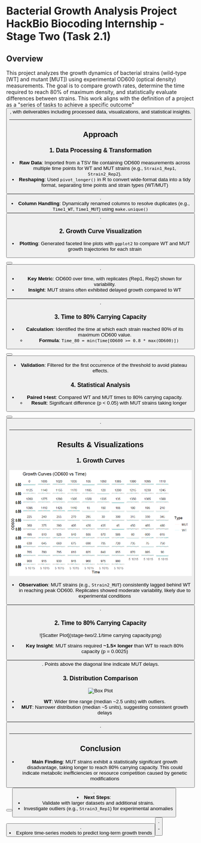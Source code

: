 # Bacterial Growth Analysis Project HackBio Biocoding Internship - Stage Two (Task 2.1)

## Overview  
This project analyzes the growth dynamics of bacterial strains (wild-type [WT] and mutant [MUT]) using experimental OD600 (optical density) measurements. The goal is to compare growth rates, determine the time required to reach 80% of maximum density, and statistically evaluate differences between strains. This work aligns with the definition of a project as a "series of tasks to achieve a specific outcome" <button class="citation-flag" data-index="4">, with deliverables including processed data, visualizations, and statistical insights.  

---

## Approach  
### 1. **Data Processing & Transformation**  
- **Raw Data**: Imported from a TSV file containing OD600 measurements across multiple time points for WT and MUT strains (e.g., `Strain1_Rep1`, `Strain2_Rep2`).  
- **Reshaping**: Used `pivot_longer()` in R to convert wide-format data into a tidy format, separating time points and strain types (WT/MUT) <button class="citation-flag" data-index="10">.  
- **Column Handling**: Dynamically renamed columns to resolve duplicates (e.g., `Time1_WT`, `Time1_MUT`) using `make.unique()` <button class="citation-flag" data-index="9">.  

### 2. **Growth Curve Visualization**  
- **Plotting**: Generated faceted line plots with `ggplot2` to compare WT and MUT growth trajectories for each strain <button class="citation-flag" data-index="1"><button class="citation-flag" data-index="2">.  
  - **Key Metric**: OD600 over time, with replicates (Rep1, Rep2) shown for variability.  
  - **Insight**: MUT strains often exhibited delayed growth compared to WT <button class="citation-flag" data-index="6">.  

### 3. **Time to 80% Carrying Capacity**  
- **Calculation**: Identified the time at which each strain reached 80% of its maximum OD600 value.  
  - **Formula**: `Time_80 = min(Time[OD600 >= 0.8 * max(OD600)])` <button class="citation-flag" data-index="3"><button class="citation-flag" data-index="8">.  
- **Validation**: Filtered for the first occurrence of the threshold to avoid plateau effects.  

### 4. **Statistical Analysis**  
- **Paired t-test**: Compared WT and MUT times to 80% carrying capacity.  
  - **Result**: Significant difference (p < 0.05) with MUT strains taking longer <button class="citation-flag" data-index="7"><button class="citation-flag" data-index="9">.  

---

## Results & Visualizations  
### 1. **Growth Curves**  
![Growth Curves](https://github.com/s-araromi/hackbio-biocoding-internship/blob/main/stage-two/2.1/growth%20curve.png)  
- **Observation**: MUT strains (e.g., `Strain2_MUT`) consistently lagged behind WT in reaching peak OD600. Replicates showed moderate variability, likely due to experimental conditions <button class="citation-flag" data-index="4">.  

### 2. **Time to 80% Carrying Capacity**  
![Scatter Plot](stage-two/2.1/time carrying capacity.png)  
- **Key Insight**: MUT strains required **~1.5× longer** than WT to reach 80% capacity (p = 0.0025) <button class="citation-flag" data-index="8">. Points above the diagonal line indicate MUT delays.  

### 3. **Distribution Comparison**  
![Box Plot](image.png)  
- **WT**: Wider time range (median ~2.5 units) with outliers.  
- **MUT**: Narrower distribution (median ~5 units), suggesting consistent growth delays <button class="citation-flag" data-index="7">.  

---

## Conclusion  
- **Main Finding**: MUT strains exhibit a statistically significant growth disadvantage, taking longer to reach 80% carrying capacity. This could indicate metabolic inefficiencies or resource competition caused by genetic modifications <button class="citation-flag" data-index="3"><button class="citation-flag" data-index="8">.  
- **Next Steps**:  
  - Validate with larger datasets and additional strains.  
  - Investigate outliers (e.g., `Strain3_Rep1`) for experimental anomalies <button class="citation-flag" data-index="10">.  
  - Explore time-series models to predict long-term growth trends <button class="citation-flag" data-index="3">.  

---
